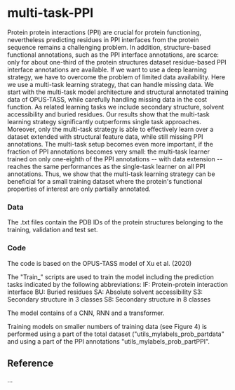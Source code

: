 # multi-task-PPI

Protein protein interactions (PPI) are crucial for protein functioning, nevertheless predicting residues in PPI interfaces from the protein sequence remains a challenging problem. In addition, structure-based functional annotations, such as the PPI interface annotations, are scarce: only for about one-third of the protein structures dataset residue-based PPI interface annotations are available. If we want to use a deep learning strategy, we have to overcome the problem of limited data availability. Here we use a multi-task learning strategy, that can handle missing data. We start with the multi-task model architecture and structural annotated training data of OPUS-TASS, while carefully handling missing data in the cost function. As related learning tasks we include secondary structure, solvent accessibility and buried residues. Our results show that the multi-task learning strategy significantly outperforms single task approaches. Moreover, only the multi-task strategy is able to effectively learn over a dataset extended with structural feature data, while still missing PPI annotations. The multi-task setup becomes even more important, if the fraction of PPI annotations becomes very small: the multi-task learner trained on only one-eighth of the PPI annotations -- with data extension -- reaches the same performances as the single-task learner on all PPI annotations. Thus, we show that the multi-task learning strategy can be beneficial for a small training dataset where the protein's functional properties of interest are only partially annotated.

### Data
The .txt files contain the PDB IDs of the protein structures belonging to the training, validation and test set.

### Code
The code is based on the OPUS-TASS model of Xu et al. (2020)

The "Train_" scripts are used to train the model including the prediction tasks indicated by the following abbreviations:
IF: Protein-protein interaction interface 
BU: Buried residues
SA: Absolute solvent accessibility
S3: Secondary structure in 3 classes
S8: Secondary structure in 8 classes

The model contains of a CNN, RNN and a transformer. 

Training models on smaller numbers of training data (see Figure 4) is performed using a part of the total dataset ("utils_mylabels_prob_partdata" and using a part of the PPI annotations "utils_mylabels_prob_partPPI".

## Reference
...
